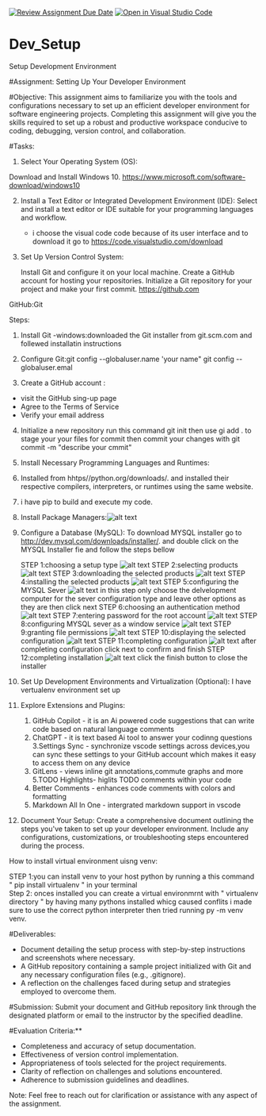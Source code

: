 [![Review Assignment Due Date](https://classroom.github.com/assets/deadline-readme-button-22041afd0340ce965d47ae6ef1cefeee28c7c493a6346c4f15d667ab976d596c.svg)](https://classroom.github.com/a/vbnbTt5m)
[![Open in Visual Studio Code](https://classroom.github.com/assets/open-in-vscode-2e0aaae1b6195c2367325f4f02e2d04e9abb55f0b24a779b69b11b9e10269abc.svg)](https://classroom.github.com/online_ide?assignment_repo_id=15272863&assignment_repo_type=AssignmentRepo)
# Dev_Setup
Setup Development Environment

#Assignment: Setting Up Your Developer Environment

#Objective:
This assignment aims to familiarize you with the tools and configurations necessary to set up an efficient developer environment for software engineering projects. Completing this assignment will give you the skills required to set up a robust and productive workspace conducive to coding, debugging, version control, and collaboration.

#Tasks:

1. Select Your Operating System (OS):

 Download and Install Windows 10. https://www.microsoft.com/software-download/windows10

2. Install a Text Editor or Integrated Development Environment (IDE):
   Select and install a text editor or IDE suitable for your programming languages and workflow.

   - i choose the visual code code because of its user interface and to download it go to https://code.visualstudio.com/download

3. Set Up Version Control System:

   Install Git and configure it on your local machine. Create a GitHub account for hosting your repositories. Initialize a Git repository for your project and make your first commit. https://github.com 

GitHub:Git

Steps:

1. Install Git
    -windows:downloaded the Git installer from git.scm.com and follewed installatin instructions

2. Configure Git:git config --globaluser.name 'your name" git config --globaluser.emal

3. Create a GitHub account : 
- visit the GitHub sing-up page
- Agree to the Terms of Service
- Verify your email address
4. Initialize a new repository run this command  git init
   then use gi add .  to stage your your files for commit 
   then commit your changes with git commit -m "describe your cmmit"



4. Install Necessary Programming Languages and Runtimes:
 1. Installed from hhtps//python.org/downloads/. and installed their respective compilers, interpreters, or runtimes using the same website.
 2. i have pip to build and execute my code.

5. Install Package Managers:![alt text](Screenshot_20240618_210309.jpg)


6. Configure a Database (MySQL):
   To download MYSQL installer go to http://dev.mysql.com/downloads/installer/. and double click on the MYSQL Installer fie and follow the steps bellow


   STEP 1:choosing a setup type ![alt text](image.png)
   STEP 2:selecting products ![alt text](image-1.png)
   STEP 3:downloading the selected products ![alt text](image-2.png)
   STEP 4:installing the selected products ![alt text](image-3.png)
   STEP 5:configuring the MYSQL Sever ![alt text](image-4.png) in this step only choose the delvelopment computer for the sever configuration type and leave other options as they are then click next
   STEP 6:choosing an authentication method ![alt text](image-5.png)
   STEP 7:entering password for the root account ![alt text](image-10.png)
   STEP 8:configuring MYSQL sever as a window service ![alt text](image-8.png)
   STEP 9:granting file permissions ![alt text](image-11.png)
   STEP 10:displaying the selected configuration ![alt text](image-12.png)
   STEP 11:completing configuration ![alt text](image-13.png)
   after completing configuration click next to confirm and finish
   STEP 12:completing installation ![alt text](image-14.png) click the finish button to close the installer



7. Set Up Development Environments and Virtualization (Optional):
 I have vertualenv environment set up


8. Explore Extensions and Plugins:
   

   1. GitHub Copilot - it is an Ai powered code suggestions that can write code based on natural language comments
   2. ChatGPT - it is text based Ai tool to answer your codinng questions
   3.Settings Sync - synchronize vscode settings across devices,you can sync these settings to your GitHub account which makes it easy to access them on any device
   4. GitLens - views inline git annotations,commute graphs and more
   5.TODO Highlights- higlits TODO comments within your code 
   6. Better Comments - enhances code comments with colors and formatting
   7. Markdown All In One - intergrated markdown support in vscode

9. Document Your Setup:
    Create a comprehensive document outlining the steps you've taken to set up your developer environment. Include any configurations, customizations, or troubleshooting steps encountered during the process. 

How to install virtual environment uisng venv:

STEP 1:you can install venv to your host python by running a this command " pip install virtualenv " in your terminal  
Step 2: onces installed you can create a virtual environmrnt with " virtualenv directory "
by having many pythons installed whicg caused conflits i made sure to use the correct python interpreter then tried running py -m venv venv. 


#Deliverables:
- Document detailing the setup process with step-by-step instructions and screenshots where necessary.
- A GitHub repository containing a sample project initialized with Git and any necessary configuration files (e.g., .gitignore).
- A reflection on the challenges faced during setup and strategies employed to overcome them.

#Submission:
Submit your document and GitHub repository link through the designated platform or email to the instructor by the specified deadline.

#Evaluation Criteria:**
- Completeness and accuracy of setup documentation.
- Effectiveness of version control implementation.
- Appropriateness of tools selected for the project requirements.
- Clarity of reflection on challenges and solutions encountered.
- Adherence to submission guidelines and deadlines.

Note: Feel free to reach out for clarification or assistance with any aspect of the assignment.
